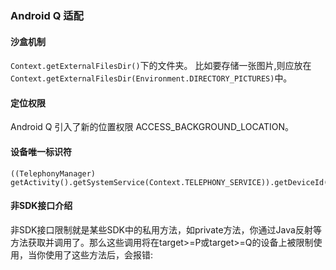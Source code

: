 ### Android Q 适配

#### 沙盒机制

`Context.getExternalFilesDir()`下的文件夹。
比如要存储一张图片,则应放在`Context.getExternalFilesDir(Environment.DIRECTORY_PICTURES)`中。


#### 定位权限

Android Q 引入了新的位置权限 ACCESS_BACKGROUND_LOCATION。


#### 设备唯一标识符

```
((TelephonyManager) getActivity().getSystemService(Context.TELEPHONY_SERVICE)).getDeviceId()
```

#### 非SDK接口介绍
非SDK接口限制就是某些SDK中的私用方法，如private方法，你通过Java反射等方法获取并调用了。那么这些调用将在target>=P或target>=Q的设备上被限制使用，当你使用了这些方法后，会报错: